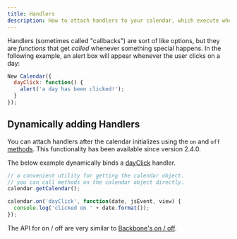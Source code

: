 ```yaml
---
title: Handlers
description: How to attach handlers to your calendar, which execute when other things happen.
---
```


Handlers (sometimes called "callbacks") are sort of like options, but they are *functions* that get *called* whenever something special happens. In the following example, an alert box will appear whenever the user clicks on a day:

```js
New Calendar({
  dayClick: function() {
    alert('a day has been clicked!');
  }
});
```

## Dynamically adding Handlers

You can attach handlers after the calendar initializes using the `on` and `off` [methods](methods). This functionality has been available since version 2.4.0.

The below example dynamically binds a [dayClick](dayClick) handler.

```js
// a convenient utility for getting the calendar object.
// you can call methods on the calendar object directly.
calendar.getCalendar();

calendar.on('dayClick', function(date, jsEvent, view) {
  console.log('clicked on ' + date.format());
});
```

The API for on / off are very similar to [Backbone's on / off](http://backbonejs.org/#Events).
